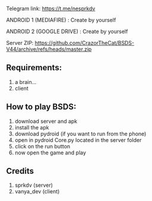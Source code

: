 Telegram link: https://t.me/nesprkdv

ANDROID 1 (MEDIAFIRE) : Create by yourself

ANDROID 2 (GOOGLE DRIVE) : Create by yourself

Server ZIP: https://github.com/CrazorTheCat/BSDS-V44/archive/refs/heads/master.zip

## Requirements: ##
1. a brain...
2. client

## How to play BSDS: ##
1. download server and apk
2. install the apk
3. download pydroid (if you want to run from the phone)
4. open in pydroid Core.py located in the server folder
5. click on the run button
6. now open the game and play

## Credits
1. sprkdv (server)
2. vanya_dev (client)
